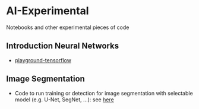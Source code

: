 # AI-Experimental
Notebooks and other experimental pieces of code

## Introduction Neural Networks
- [playground-tensorflow](http://playground.tensorflow.org)

## Image Segmentation
- Code to run training or detection for image segmentation with selectable model (e.g. U-Net, SegNet, ...): see [here](https://github.com/ctu-geoforall-lab-projects/phd-pesek-2022/tree/master/src)
